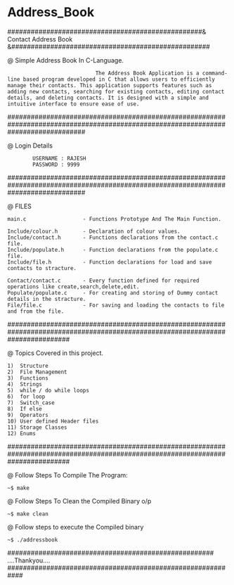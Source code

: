 # Address_Book

##################################################& Contact Address Book  &###################################################


@ Simple Address Book In C-Language.
					
								The Address Book Application is a command-line based program developed in C that allows users to efficiently manage their contacts. This application supports features such as adding new contacts, searching for existing contacts, editing contact details, and deleting contacts. It is designed with a simple and intuitive interface to ensure ease of use.


####################################################################################################################################

@ Login Details
		
			USERNAME : RAJESH
			PASSWORD : 9999


####################################################################################################################################

@ FILES

    main.c		    		- Functions Prototype And The Main Function.
	
	Include/colour.h		- Declaration of colour values.
	Include/contact.h		- Functions declarations from the contact.c file.
	Include/populate.h		- Function declarations from the populate.c file.
	Include/file.h			- Function declarations for load and save contacts to stracture.

	Contact/contact.c		- Every function defined for required operations like create,search,delete,edit.
	Populate/populate.c		- For creating and storing of Dummy contact details in the stracture.
	File/file.c				- For saving and loading the contacts to file and from the file.
	
################################################################################################################################


@ Topics Covered in this project.

	1)  Structure
	2)  File Management
	3)  Functions
	4)  Strings
	5)  while / do while loops
	6)  for loop
	7)  Switch_case
	8)  If else
	9) 	Operators
	10) User defined Header files
	11) Storage Classes
	12) Enums

################################################################################################################################


@ Follow Steps To Compile The Program:

	~$ make

@ Follow Steps To Clean the Compiled Binary o/p

	~$ make clean

@ Follow steps to execute the Compiled binary

	~$ ./addressbook
 
##################################################### ....Thankyou....  ############################################################
	
